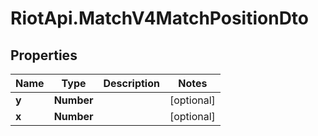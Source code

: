 # RiotApi.MatchV4MatchPositionDto

## Properties
Name | Type | Description | Notes
------------ | ------------- | ------------- | -------------
**y** | **Number** |  | [optional] 
**x** | **Number** |  | [optional] 


